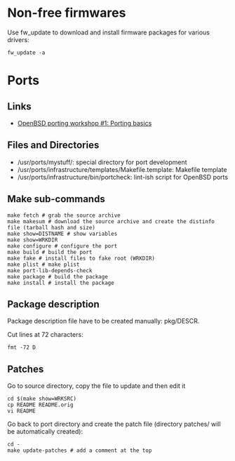 # Non-free firmwares
Use fw_update to download and install firmware packages for various drivers:
```
fw_update -a
```

# Ports
## Links
- [OpenBSD porting workshop #1: Porting basics](https://www.youtube.com/watch?v=z_TnemhzbXQ)

## Files and Directories
- /usr/ports/mystuff/: special directory for port development
- /usr/ports/infrastructure/templates/Makefile.template: Makefile template
- /usr/ports/infrastructure/bin/portcheck: lint-ish script for OpenBSD ports

## Make sub-commands
```
make fetch # grab the source archive
make makesum # download the source archive and create the distinfo file (tarball hash and size)
make show=DISTNAME # show variables
make show=WRKDIR
make configure # configure the port
make build # build the port
make fake # install files to fake root (WRKDIR)
make plist # make plist
make port-lib-depends-check
make package # build the package
make install # install the package
```

## Package description
Package description file have to be created manually: pkg/DESCR.

Cut lines at 72 characters:
```
fmt -72 D
```

## Patches
Go to source directory, copy the file to update and then edit it
```
cd $(make show=WRKSRC)
cp README README.orig
vi README
```

Go back to port directory and create the patch file (directory patches/ will be automatically created):
```
cd -
make update-patches # add a comment at the top
```
